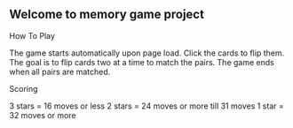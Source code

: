 ## Welcome to memory game project

How To Play

The game starts automatically upon page load. Click the cards to flip them. The goal is to flip cards two at a time to match the pairs.
The game ends when all pairs are matched.

Scoring

3 stars = 16 moves or less
2 stars = 24 moves or more till 31 moves
1 star = 32 moves or more
